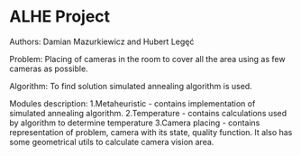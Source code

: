 # ALHE Project

Authors: Damian Mazurkiewicz and Hubert Legęć

Problem:
Placing of cameras in the room to cover all the area using as few cameras as possible.

Algorithm:
To find solution simulated annealing algorithm is used.

Modules description:
1.Metaheuristic - contains implementation of simulated annealing algorithm.
2.Temperature - contains calculations used by algorithm to determine temperature
3.Camera placing - contains representation of problem, camera with its state, quality function.
  It also has some geometrical utils to calculate camera vision area.